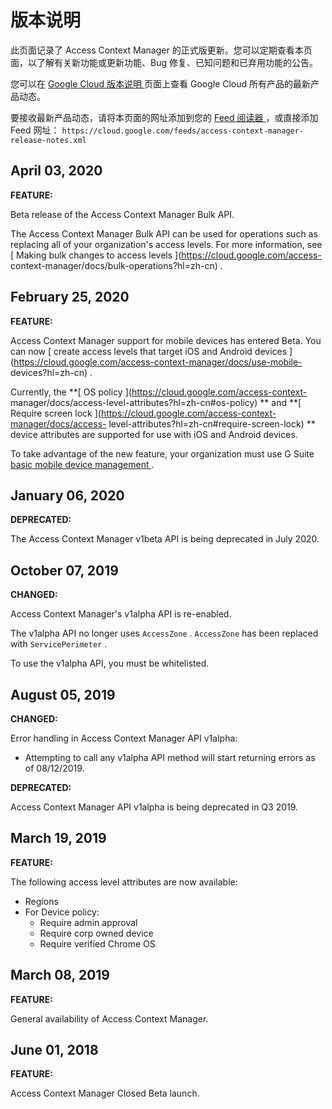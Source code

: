 #  版本说明

此页面记录了 Access Context Manager 的正式版更新。您可以定期查看本页面，以了解有关新功能或更新功能、Bug
修复、已知问题和已弃用功能的公告。

您可以在 [ Google Cloud 版本说明 ](https://cloud.google.com/release-notes?hl=zh-cn)
页面上查看 Google Cloud 所有产品的最新产品动态。

要接收最新产品动态，请将本页面的网址添加到您的 [ Feed 阅读器
](https://wikipedia.org/wiki/Comparison_of_feed_aggregators) ，或直接添加 Feed 网址： `
https://cloud.google.com/feeds/access-context-manager-release-notes.xml `

##  April 03, 2020

**FEATURE:**

Beta release of the Access Context Manager Bulk API.

The Access Context Manager Bulk API can be used for operations such as
replacing all of your organization's access levels. For more information, see
[ Making bulk changes to access levels ](https://cloud.google.com/access-
context-manager/docs/bulk-operations?hl=zh-cn) .

##  February 25, 2020

**FEATURE:**

Access Context Manager support for mobile devices has entered Beta. You can
now [ create access levels that target iOS and Android devices
](https://cloud.google.com/access-context-manager/docs/use-mobile-
devices?hl=zh-cn) .

Currently, the **[ OS policy ](https://cloud.google.com/access-context-
manager/docs/access-level-attributes?hl=zh-cn#os-policy) ** and **[ Require
screen lock ](https://cloud.google.com/access-context-manager/docs/access-
level-attributes?hl=zh-cn#require-screen-lock) ** device attributes are
supported for use with iOS and Android devices.

To take advantage of the new feature, your organization must use G Suite [
basic mobile device management
](https://support.google.com/a/answer/7400753?hl=zh-cn) .

##  January 06, 2020

**DEPRECATED:**

The Access Context Manager v1beta API is being deprecated in July 2020.

##  October 07, 2019

**CHANGED:**

Access Context Manager's v1alpha API is re-enabled.

The v1alpha API no longer uses ` AccessZone ` . ` AccessZone ` has been
replaced with ` ServicePerimeter ` .

To use the v1alpha API, you must be whitelisted.

##  August 05, 2019

**CHANGED:**

Error handling in Access Context Manager API v1alpha:

  * Attempting to call any v1alpha API method will start returning errors as of 08/12/2019. 

**DEPRECATED:**

Access Context Manager API v1alpha is being deprecated in Q3 2019.

##  March 19, 2019

**FEATURE:**

The following access level attributes are now available:

  * Regions 
  * For Device policy: 
    * Require admin approval 
    * Require corp owned device 
    * Require verified Chrome OS 

##  March 08, 2019

**FEATURE:**

General availability of Access Context Manager.

##  June 01, 2018

**FEATURE:**

Access Context Manager Closed Beta launch.

